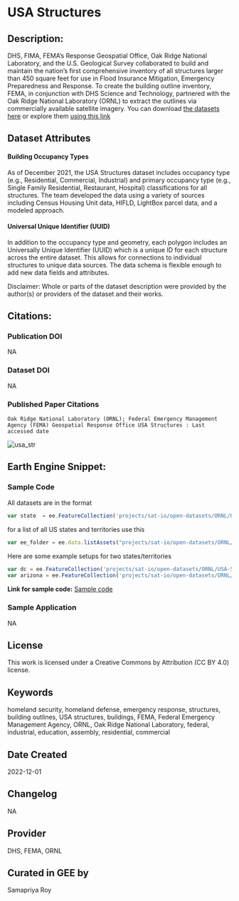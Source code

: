 
# USA Structures

## Description:

DHS, FIMA, FEMA’s Response Geospatial Office, Oak Ridge National Laboratory, and the U.S. Geological Survey collaborated to build and maintain the nation’s first comprehensive inventory of all structures larger than 450 square feet for use in Flood Insurance Mitigation, Emergency Preparedness and Response. To create the building outline inventory, FEMA, in conjunction with DHS Science and Technology, partnered with the Oak Ridge National Laboratory (ORNL) to extract the outlines via commercially available satellite imagery. You can download [the datasets here](https://gis-fema.hub.arcgis.com/pages/usa-structures) or explore them [using this link](https://fema.maps.arcgis.com/home/item.html?id=0ec8512ad21e4bb987d7e848d14e7e24#overview)

## Dataset Attributes

#### Building Occupancy Types
As of December 2021, the USA Structures dataset includes occupancy type (e.g., Residential, Commercial, Industrial) and primary occupancy type (e.g., Single Family Residential, Restaurant, Hospital) classifications for all structures. The team developed the data using a variety of sources including Census Housing Unit data, HIFLD, LightBox parcel data, and a modeled approach.

#### Universal Unique Identifier (UUID)
In addition to the occupancy type and geometry, each polygon includes an Universally Unique Identifier (UUID) which is a unique ID for each structure across the entire dataset. This allows for connections to individual structures to unique data sources. The data schema is flexible enough to add new data fields and attributes.

Disclaimer: Whole or parts of the dataset description were provided by the author(s) or providers of the dataset and their works.


## Citations:

### Publication DOI

NA

### Dataset DOI

NA

### Published Paper Citations

```
Oak Ridge National Laboratory (ORNL); Federal Emergency Management Agency (FEMA) Geospatial Response Office USA Structures : Last accessed date
```

![usa_str](https://user-images.githubusercontent.com/6677629/204973611-40616859-f006-4a61-9aca-4f1440360313.gif)

## Earth Engine Snippet:

### Sample Code

All datasets are in the format

```js
var state  = ee.FeatureCollection('projects/sat-io/open-datasets/ORNL/USA-STRUCTURES/US_ST_{Two letter abbreviation for US state or territory}');
```

for a list of all US states and territories use this

```js
var ee_folder = ee.data.listAssets("projects/sat-io/open-datasets/ORNL/USA-STRUCTURES");
```

Here are some example setups for two states/territories

```js
var dc = ee.FeatureCollection('projects/sat-io/open-datasets/ORNL/USA-STRUCTURES/USA_ST_DC')
var arizona = ee.FeatureCollection('projects/sat-io/open-datasets/ORNL/USA-STRUCTURES/USA_ST_AZ')

```
**Link for sample code:** [Sample code](https://code.earthengine.google.com/?scriptPath=users/sat-io/awesome-gee-catalog-examples:population-socioeconomics/ORNL-US-STRUCTURES)

### Sample Application

NA

## License

This work is licensed under a Creative Commons by Attribution (CC BY 4.0) license.

## Keywords

homeland security, homeland defense, emergency response, structures, building outlines, USA structures, buildings, FEMA, Federal Emergency Management Agency, ORNL, Oak Ridge National Laboratory, federal, industrial, education, assembly, residential, commercial

## Date Created

2022-12-01

## Changelog

NA

## Provider

DHS, FEMA, ORNL

## Curated in GEE by
Samapriya Roy
